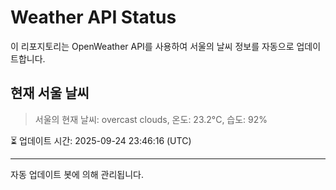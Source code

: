 
# Weather API Status

이 리포지토리는 OpenWeather API를 사용하여 서울의 날씨 정보를 자동으로 업데이트합니다.

## 현재 서울 날씨
> 서울의 현재 날씨: overcast clouds, 온도: 23.2°C, 습도: 92%

⏳ 업데이트 시간: 2025-09-24 23:46:16 (UTC)

---
자동 업데이트 봇에 의해 관리됩니다.
